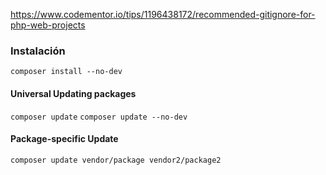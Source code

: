 

https://www.codementor.io/tips/1196438172/recommended-gitignore-for-php-web-projects

### Instalación
`composer install --no-dev`  

#### Universal Updating packages  
`composer update` 
`composer update --no-dev` 

#### Package-specific Update  
`composer update vendor/package vendor2/package2` 
